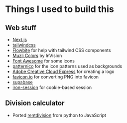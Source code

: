 # Things I used to build this

## Web stuff
- [Next.js](https://nextjs.org/)
- [tailwindcss](https://tailwindcss.com/)
- [Flowbite](https://flowbite.com/) for help with tailwind CSS components
- [Muzli Colors](https://colors.muz.li/palette/ffa822/134e6f/ff6150/1ac0c6/dee0e6) by InVision
- [Font Awesome](https://fontawesome.com/) for some icons
- [patternico](https://patternico.com/) for the icon patterns used as backgrounds
- [Adobe Creative Cloud Express](https://express.adobe.com/) for creating a logo 
- [favicon.io](https://favicon.io/favicon-converter/) for converting PNG into favicon
- [supabase](https://supabase.com/)
- [iron-session](https://github.com/vvo/iron-session) for cookie-based session

## Division calculator
- Ported [rentdivision](https://github.com/critcha/rentdivision) from python to JavaScript